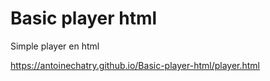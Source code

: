 # Basic player html
 Simple player en html
 
 https://antoinechatry.github.io/Basic-player-html/player.html 
